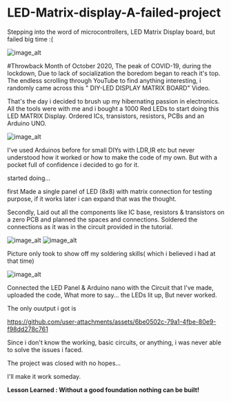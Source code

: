 # LED-Matrix-display-A-failed-project
Stepping into the word of microcontrollers, LED Matrix Display board, but failed big time :( 

![image_alt](https://github.com/Anandhu-Sudha/LED-Matrix-display-A-failed-project/blob/6bd833c4102ed54336fab5c98c59e67c1541ae5e/pictures/1c.jpg)

#Throwback
Month of October 2020, The peak of COVID-19, during the lockdown, Due to lack of socialization the boredom began to reach it's top. The endless scrolling through YouTube to find anything interesting, i randomly came across this " DIY-LED DISPLAY MATRIX BOARD" Video. 

That's the day i decided to brush up my hibernating passion in electronics. All the tools were with me and i bought a 1000 Red LEDs to start doing this LED MATRIX Display. Ordered ICs, transistors, resistors, PCBs and an Arduino UNO.

![image_alt](https://github.com/Anandhu-Sudha/LED-Matrix-display-A-failed-project/blob/6ed5cfd1fd323e74059fba1530b89adbc34b7c85/pictures/1000led.jpg)

I've used Arduinos before for small DIYs with LDR,IR etc but never understood how it worked or how to make the code of my own. But with a pocket full of confidence i decided to go for it.

started doing...

first Made a single panel of LED (8x8) with matrix connection
for testing purpose, if it works later i can expand that was the thought.

Secondly, Laid out all the components like IC base, resistors & transistors on a zero PCB and planned the spaces and connections.
Soldered the connections as it was in the circuit provided in the tutorial. 

![image_alt](https://github.com/Anandhu-Sudha/LED-Matrix-display-A-failed-project/blob/6ed5cfd1fd323e74059fba1530b89adbc34b7c85/pictures/soldering.jpg)
![image_alt](https://github.com/Anandhu-Sudha/LED-Matrix-display-A-failed-project/blob/6ed5cfd1fd323e74059fba1530b89adbc34b7c85/pictures/pcbfr.jpg)

Picture only took to show off my soldering skills( which i believed i had at that time)

![image_alt](https://github.com/Anandhu-Sudha/LED-Matrix-display-A-failed-project/blob/6ed5cfd1fd323e74059fba1530b89adbc34b7c85/pictures/final.jpg)

Connected the LED Panel & Arduino nano with the Circuit that I've made, uploaded the code, What more to say... the LEDs lit up, But never worked.

The only ouutput i got is

https://github.com/user-attachments/assets/6be0502c-79a1-4fbe-80e9-f98dd278c761

Since i don't know the working, basic circuits, or anything, i was never able to solve the issues i faced. 

The project was closed with no hopes...

I'll make it work someday.

<b>Lesson Learned : Without a good foundation nothing can be built!</b> 
